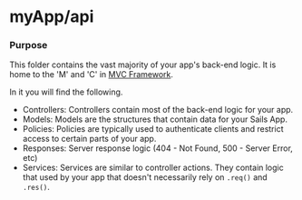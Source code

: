 # myApp/api
### Purpose
This folder contains the vast majority of your app's back-end logic.  It is home to the 'M' and 'C' in [MVC Framework](http://en.wikipedia.org/wiki/Model%E2%80%93view%E2%80%93controller).

In it you will find the following.

- Controllers: Controllers contain most of the back-end logic for your app.
- Models: Models are the structures that contain data for your Sails App.
- Policies: Policies are typically used to authenticate clients and restrict access to certain parts of your app.
- Responses: Server response logic (404 - Not Found, 500 - Server Error, etc)
- Services: Services are similar to controller actions.  They contain logic that used by your app that doesn't necessarily rely on `.req()` and `.res()`.  



<docmeta name="displayName" value="api">

